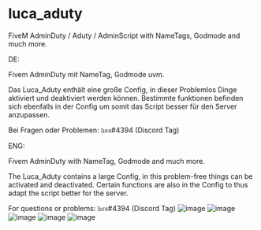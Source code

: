 # luca_aduty
FiveM AdminDuty / Aduty / AdminScript with NameTags, Godmode and much more.

DE:

Fivem AdminDuty mit NameTag, Godmode uvm.

Das Luca_Aduty enthält eine große Config, in dieser Problemlos Dinge aktiviert und deaktiviert werden können. Bestimmte funktionen befinden sich ebenfalls in der Config um somit das Script besser für den Server anzupassen.

Bei Fragen oder Problemen: 𝔩𝔲𝔠𝔞#4394 (Discord Tag)


ENG:

Fivem AdminDuty with NameTag, Godmode and much more.

The Luca_Aduty contains a large Config, in this problem-free things can be activated and deactivated. Certain functions are also in the Config to thus adapt the script better for the server.

For questions or problems: 𝔩𝔲𝔠𝔞#4394 (Discord Tag)
![image](https://user-images.githubusercontent.com/128648720/227054553-b4ee1ff7-8e93-4543-a597-2b6a96e1d9e5.png)
![image](https://user-images.githubusercontent.com/128648720/227054569-3782338d-2a77-425b-8cde-3c704b81776c.png)
![image](https://user-images.githubusercontent.com/128648720/227054575-48d36c71-6134-43fe-9203-0d170b24ba72.png)
![image](https://user-images.githubusercontent.com/128648720/227054588-31bbd2c2-477e-4822-8a29-40b5dfa16317.png)
![image](https://user-images.githubusercontent.com/128648720/227054596-5ecf3117-2100-4dc6-9aff-cffe35b0a8a0.png)
